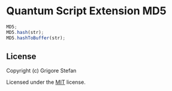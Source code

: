 # Quantum Script Extension MD5

```javascript
MD5;
MD5.hash(str);
MD5.hashToBuffer(str);
```

## License

Copyright (c) Grigore Stefan

Licensed under the [MIT](LICENSE) license.
